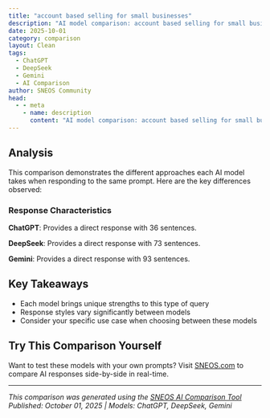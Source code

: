 ```yaml
---
title: "account based selling for small businesses"
description: "AI model comparison: account based selling for small businesses..."
date: 2025-10-01
category: comparison
layout: Clean
tags:
  - ChatGPT
  - DeepSeek
  - Gemini
  - AI Comparison
author: SNEOS Community
head:
  - - meta
    - name: description
      content: "AI model comparison: account based selling for small businesses..."
---
```


<ChatComparison
  title="account based selling for small businesses"
  prompt="account based selling for small businesses"
  :responses='{"ChatGPT": "Account-based selling (ABS) is a strategic sales approach where a business targets specific accounts (companies or organizations) that are the best fit for its products or services, rather than casting a wide net to many potential customers. While ABS is often used by larger enterprises, small businesses can also benefit from this focused approach by tailoring their efforts to high-value prospects and building stronger relationships.\n\nHere\u2019s a guide on how small businesses can implement account-based selling effectively:\n\n### 1. Identify Your Ideal Accounts\n- **Define Criteria:** Determine the characteristics of your best customers (industry, company size, revenue, location, technology used, pain points).\n- **Create a Target List:** Use your existing customer data, market research, and tools like LinkedIn Sales Navigator to build a list of high-potential accounts.\n\n### 2. Research and Understand Each Account\n- **Deep Dive:** Learn about each target company\u2019s business model, challenges, decision-makers, and buying process.\n- **Gather Intelligence:** Use LinkedIn, company websites, news articles, and industry reports to understand their needs and pain points.\n\n### 3. Personalize Your Outreach\n- **Tailored Messaging:** Develop personalized communication for each account, addressing their specific issues and showing how your solution can help.\n- **Multiple Channels:** Reach out through emails, phone calls, social media, and even personalized content like case studies or whitepapers.\n\n### 4. Engage Key Stakeholders\n- **Map the Decision-Making Unit:** Identify all influencers and decision-makers involved in the buying process.\n- **Build Relationships:** Engage with each stakeholder through relevant content and conversations to build trust.\n\n### 5. Collaborate Internally\n- **Sales and Marketing Alignment:** Ensure your sales and marketing teams share information and strategies to effectively target accounts.\n- **Use Tools:** CRM tools like HubSpot, Pipedrive, or Zoho CRM can help track account interactions and progress.\n\n### 6. Create Customized Solutions and Proposals\n- Tailor your offers, pricing, and contracts to meet the unique needs of each account.\n- Highlight ROI and benefits that specifically address their pain points.\n\n### 7. Follow Up and Nurture\n- Maintain regular communication.\n- Provide ongoing value with updates, helpful resources, and support.\n\n### 8. Measure and Optimize\n- Track metrics such as engagement levels, conversion rates, deal sizes, and sales cycle lengths.\n- Refine your target accounts and strategies based on what works.\n\n---\n\n### Tools and Resources for Small Businesses Using ABS\n- **CRM Software:** HubSpot, Zoho CRM, Pipedrive.\n- **Account Research:** LinkedIn Sales Navigator, Crunchbase.\n- **Email Automation:** Mailchimp, Reply.io, Lemlist.\n- **Content Creation:** Canva, Loom (for personalized videos).\n\n---\n\n### Benefits of ABS for Small Businesses\n- Higher ROI by focusing efforts on the most promising prospects.\n- Improved customer relationships and long-term retention.\n- More efficient use of limited resources.\n- Differentiation from competitors with personalized messaging.\n\n---\n\nIf you\u2019d like, I can help you create a sample account-based selling plan or develop messaging templates tailored to your industry!", "DeepSeek": "Of course. **Account-Based Selling (ABS)** is a highly focused growth strategy where you treat an individual prospect or customer account as its own market. It\u0027s the opposite of the \u0022spray and pray\u0022 lead generation approach.\n\nFor a small business, ABS is a powerful way to compete with larger players by being more strategic, personal, and efficient with limited resources.\n\n### Why ABS is Perfect for Small Businesses\n\n* **Efficiency with Limited Resources:** You focus your sales and marketing efforts on a handful of high-value accounts instead of wasting time on unqualified leads.\n* **Levels the Playing Field:** A small, dedicated team can deliver a highly personalized experience that a large, impersonal competitor cannot.\n* **Higher ROI:** While it requires more upfront effort per account, the deal sizes are typically larger, retention is better, and the lifetime value (LTV) is higher.\n* **Builds Stronger Relationships:** By deeply understanding an account\u0027s needs, you become a trusted partner, not just a vendor.\n\n---\n\n### A Practical 5-Step ABS Framework for Small Businesses\n\nHere\u2019s how you can implement ABS without a massive team or budget.\n\n#### Step 1: Identify \u0026 Select Your Target Accounts\nThis is the most critical step. You\u0027re not looking for just anyone; you\u0027re looking for the *right* ones.\n\n* **Ideal Customer Profile (ICP):** Define the *type* of company that gets the most value from your solution. Consider:\n * **Firmographics:** Industry, company size (e.g., 50-200 employees), location, annual revenue.\n * **Technographics:** What software do they already use? (This can indicate their needs and budget).\n * **Psychographics:** What are their business challenges, goals, and culture?\n* **Account Selection:** Now, find *specific companies* that match your ICP.\n * **Sources:** LinkedIn Sales Navigator, your local business journal, industry associations, your own network.\n * **Start Small:** As a small business, begin with **5-10 target accounts**. This is manageable and allows for deep personalization.\n\n#### Step 2: Research \u0026 Map the Account\nOnce you have your list, you need to understand the \u0022lay of the land\u0022 within each company.\n\n* **Understand the Company:**\n * What are their strategic goals and recent news? (Check their blog, press releases).\n * What challenges are they likely facing in their industry?\n* **Map Key Personas \u0026 Influencers:** Identify the people you need to reach. It\u0027s rarely just one decision-maker.\n * **The Champion:** The person who sees the value of your solution day-to-day.\n * **The Decision-Maker:** The budget holder (e.g., CEO, VP, Department Head).\n * **The Influencers:** Team members, IT, or finance who will be affected by the purchase.\n * **Tools:** Use LinkedIn to find these people and understand their roles, responsibilities, and even shared connections.\n\n#### Step 3: Develop Personalized Outreach \u0026 Engagement\nThis is where you stand out. **No generic emails.**\n\n* **Craft a \u0022Value Hypothesis\u0022:** For each account, write a one-paragraph statement on how you believe you can help *them specifically*. \u0022I believe [Company X] can achieve [Specific Goal] by solving [Specific Challenge] with our solution.\u0022\n* **Multi-Channel, Coordinated Outreach:**\n * **Personalized Email:** Reference your research. \u0022I saw your recent announcement about [X] and thought our work with [Similar Company] on [Y challenge] would be relevant.\u0022\n * **Social Touchpoints:** Engage with their key personas on LinkedIn by commenting thoughtfully on their posts.\n * **Direct Mail:** A small, thoughtful gift or a handwritten note can cut through the digital noise dramatically.\n * **Warm Introductions:** Leverage your network. Do you have a shared connection on LinkedIn who can introduce you?\n\n#### Step 4: Deliver a Tailored Buying Experience\nYour conversations and demos should feel like a continuation of your personalized outreach.\n\n* **Customize Your Demos/Presentations:** Use their company logo, reference their specific pain points, and use language from their own website.\n* **Involve the Right People:** If you\u0027re talking to a champion, offer to bring in a technical expert to speak with their IT team, or your founder to speak with their decision-maker. Show you understand the buying committee.\n* **Provide Relevant Case Studies:** Show how you\u0027ve helped a similar company in their industry or with the same challenge.\n\n#### Step 5: Measure, Learn, and Expand\n* **Track Key Metrics:**\n * **Engagement Rate:** Are they opening emails, visiting your website, accepting meeting invites?\n * **Pipeline Velocity:** How fast are these target accounts moving through your sales cycle?\n * **Win Rate:** What percentage of your target accounts are you closing?\n* **Expand Within the Account:** Your first sale might be to one department. Use that success as a case study to expand into other teams (this is called \u0022land and expand\u0022).\n\n---\n\n### Essential Tools for a Small Business ABS Stack\n\nYou don\u0027t need a $100,000 tech stack.\n\n* **CRM:** **HubSpot CRM** (has a great free version) or **Zoho CRM**. This is your single source of truth for all account and contact information.\n* **Prospecting \u0026 Intelligence:** **LinkedIn Sales Navigator** is non-negotiable for finding contacts and researching companies.\n* **Email \u0026 Personalization:** **GMass** (for Gmail) or the email tools within HubSpot. Use them for personalization, not blasts.\n* **Collaboration:** **Slack** or **Microsoft Teams** to keep your small team aligned on account status.\n\n### A Real-World Example: \u0022CloudSecure IT\u0022 (A 5-person SaaS Company)\n\n* **ICP:** B2B tech companies with 50-150 employees, based in North America.\n* **Target Accounts:** They select 8 companies that fit this profile.\n* **Research:** For \u0022Company A,\u0022 they discover the CTO is active on LinkedIn talking about data security challenges. They also see a job posting for a compliance officer, indicating a focus on data regulations.\n* **Personalized Outreach:** The founder sends a LinkedIn connection request to the CTO saying: *\u0022Impressed by your post on GDPR complexity. We helped a similar company, [Client Name], automate their compliance reporting. Would a 15-minute chat be valuable?\u0022*\n* **Engagement:** The CTO replies. The founder holds the call, then offers to have their technical lead do a deeper dive with the CTO\u0027s team, customized to their specific tech stack.\n\n### Key Takeaway for Small Businesses\n\nAccount-Based Selling is about **quality over quantity**. It forces you to be strategic, deeply understand your best potential customers, and build the kind of relationships that lead to significant, long-term growth. Start small, be incredibly personal, and focus your limited energy where it will have the biggest impact.", "Gemini": "## Account-Based Selling (ABS) for Small Businesses: A Guide\n\nWhile often associated with enterprise-level sales, Account-Based Selling (ABS) can be a powerful strategy for small businesses too. It\u0027s about focusing your resources on a select group of high-value target accounts and tailoring your marketing and sales efforts to their specific needs. The key is to adapt the principles to your scale and resources.\n\n**What is Account-Based Selling (ABS)?**\n\nInstead of casting a wide net with traditional lead generation, ABS flips the script. You identify your ideal customer profiles (ICPs), then pinpoint specific target accounts that match those profiles. Sales and marketing teams then collaborate to deliver personalized experiences that address the unique challenges and opportunities of each account.\n\n**Why is ABS Good for Small Businesses?**\n\n* **Improved ROI:** Concentrating on high-potential accounts leads to more efficient use of limited resources. You\u0027re not wasting time and money on leads that are unlikely to convert.\n* **Higher Close Rates:** Personalized messaging and tailored solutions resonate better, increasing your chances of winning deals.\n* **Stronger Customer Relationships:** ABS fosters deeper relationships with key stakeholders within target accounts, leading to higher customer lifetime value.\n* **Increased Brand Awareness:** Targeting specific accounts and providing valuable insights elevates your brand as a thought leader and trusted partner.\n* **Better Alignment Between Sales and Marketing:** ABS demands close collaboration between sales and marketing teams, ensuring a unified approach.\n\n**How to Implement ABS for Your Small Business:**\n\nHere\u0027s a step-by-step guide to implementing ABS in your small business:\n\n**1. Define Your Ideal Customer Profile (ICP):**\n\n* **Analyze your existing customer base:** Identify your most profitable and satisfied customers. What are their key characteristics?\n* **Consider:**\n * **Industry:** What sectors do they operate in?\n * **Company Size:** How many employees do they have? What\u0027s their revenue?\n * **Geography:** Where are they located?\n * **Key Challenges:** What problems are they facing that your solution can solve?\n * **Decision-Making Process:** Who are the key influencers and decision-makers?\n * **Technological Landscape:** What technologies are they already using?\n* **Create a detailed profile:** Go beyond basic demographics. Understand their business goals, pain points, and aspirations.\n\n**2. Identify Target Accounts:**\n\n* **Based on your ICP, create a list of companies that fit the profile.**\n* **Prioritize based on:**\n * **Potential Revenue:** How valuable is this account if you win them?\n * **Fit:** How well does their needs align with your solution?\n * **Accessibility:** How easy is it to reach the key decision-makers?\n * **Strategic Importance:** Would winning this account significantly impact your brand or open doors to other opportunities?\n* **Start small:** Choose a manageable number of target accounts (e.g., 5-10) to begin with.\n\n**3. Research Your Target Accounts:**\n\n* **Gather in-depth information about each account:**\n * **Company Website:** Understand their products/services, mission, values, and recent news.\n * **LinkedIn:** Identify key decision-makers, their roles, and their connections.\n * **Industry Publications:** Stay up-to-date on their industry trends, challenges, and opportunities.\n * **Social Media:** Monitor their social media presence to understand their brand messaging and customer engagement.\n * **News Articles:** Search for articles about the company to identify any recent developments or challenges.\n* **Understand their business goals, challenges, and key initiatives.**\n\n**4. Develop a Personalized Strategy for Each Account:**\n\n* **Based on your research, tailor your messaging and approach to each account.**\n* **Consider:**\n * **Personalized Content:** Create blog posts, case studies, and infographics that address their specific challenges.\n * **Targeted Email Campaigns:** Send personalized emails to key stakeholders that highlight the value you can bring to their business.\n * **Customized Proposals:** Develop proposals that specifically address their needs and demonstrate how your solution can help them achieve their goals.\n * **Relevant Events:** Invite key stakeholders to industry events or host your own events that are relevant to their interests.\n * **Social Media Engagement:** Engage with their content on social media and share relevant articles and resources.\n\n**5. Execute Your Plan \u0026 Engage with Key Stakeholders:**\n\n* **Coordinate sales and marketing efforts:** Ensure that both teams are working together to deliver a consistent and personalized experience.\n* **Identify and engage with key decision-makers and influencers within each account.**\n* **Utilize a multi-channel approach:** Use a combination of email, phone, social media, and in-person meetings to reach your target audience.\n* **Focus on building relationships:** Be a trusted advisor and provide valuable insights.\n\n**6. Measure and Analyze Results:**\n\n* **Track key metrics to measure the success of your ABS efforts:**\n * **Account Engagement:** How actively are they engaging with your content and outreach?\n * **Lead Generation:** Are you generating qualified leads from your target accounts?\n * **Sales Cycle Length:** Is the sales cycle shorter for ABS accounts compared to traditional leads?\n * **Close Rate:** What is the win rate for ABS accounts?\n * **Revenue Generated:** How much revenue are you generating from ABS accounts?\n* **Analyze your results and make adjustments to your strategy as needed.** Continuously refine your approach based on what\u0027s working and what\u0027s not.\n\n**Tools and Technologies:**\n\nYou don\u0027t need expensive enterprise software to implement ABS as a small business. Here are some affordable options:\n\n* **CRM (Customer Relationship Management):** Essential for tracking interactions and managing accounts (e.g., HubSpot CRM, Zoho CRM, Pipedrive).\n* **LinkedIn Sales Navigator:** Ideal for identifying and connecting with key decision-makers within target accounts.\n* **Email Marketing Software:** Use for personalized email campaigns (e.g., Mailchimp, Sendinblue).\n* **Project Management Tools:** Help teams collaborate and stay organized (e.g., Trello, Asana).\n* **Sales Intelligence Tools (Limited Free Versions Available):** Provide insights into company information, key contacts, and industry trends (e.g., ZoomInfo, Crunchbase).\n\n**Example of ABS in Action for a Small Business:**\n\nLet\u0027s say you\u0027re a small marketing agency specializing in social media management for restaurants.\n\n* **ICP:** Restaurant chains with 5-20 locations, struggling to maintain a consistent and engaging social media presence.\n* **Target Accounts:** Identify 5-10 restaurant chains in your area that fit this profile.\n* **Research:** Analyze their social media accounts, read reviews, and understand their marketing challenges.\n* **Personalized Strategy:**\n * **Customized Email:** \u0022Subject: Boost [Restaurant Name]\u0027s Online Presence with Targeted Social Media Strategies\u0022 The email would directly reference their specific challenges and offer solutions.\n * **Social Media Engagement:** Engage with their posts, share relevant articles, and offer helpful tips.\n * **Free Audit:** Offer a free social media audit highlighting areas for improvement.\n * **Case Study:** Share a case study showcasing how you helped a similar restaurant chain increase their social media engagement and drive sales.\n* **Measurement:** Track engagement, lead generation, and conversion rates.\n\n**Key Takeaways for Small Businesses:**\n\n* **Start Small:** Don\u0027t try to boil the ocean. Focus on a few key accounts and gradually expand your efforts.\n* **Personalization is Key:** Tailor your messaging and approach to each account.\n* **Collaboration is Essential:** Ensure that sales and marketing teams are working together seamlessly.\n* **Measure and Analyze:** Track your results and make adjustments to your strategy as needed.\n* **Be Patient:** ABS is a long-term strategy that requires patience and persistence.\n\nBy embracing ABS, small businesses can level the playing field and compete with larger organizations by focusing their resources on high-potential accounts and delivering personalized experiences that drive results. Good luck!\n"}' 
  published-date="15:05"
/>

## Analysis

This comparison demonstrates the different approaches each AI model takes when responding to the same prompt. Here are the key differences observed:

### Response Characteristics

**ChatGPT**: Provides a direct response with 36 sentences. 

**DeepSeek**: Provides a direct response with 73 sentences. 

**Gemini**: Provides a direct response with 93 sentences. 

## Key Takeaways

- Each model brings unique strengths to this type of query
- Response styles vary significantly between models
- Consider your specific use case when choosing between these models

## Try This Comparison Yourself

Want to test these models with your own prompts? Visit [SNEOS.com](https://sneos.com) to compare AI responses side-by-side in real-time.

---

*This comparison was generated using the [SNEOS AI Comparison Tool](https://sneos.com)*
*Published: October 01, 2025 | Models: ChatGPT, DeepSeek, Gemini*

